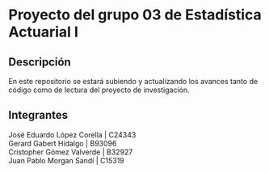 # Proyecto del grupo 03 de Estadística Actuarial I

## Descripción
En este repositorio se estará subiendo y actualizando los avances tanto de código como de lectura del proyecto de investigación.

## Integrantes
José Eduardo López Corella | C24343 \
Gerard Gabert Hidalgo | B93096 \
Cristopher Gómez Valverde | B32927 \
Juan Pablo Morgan Sandí | C15319
